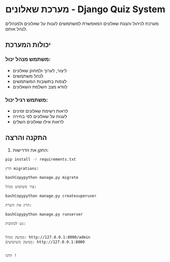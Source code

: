 # מערכת שאלונים - Django Quiz System

מערכת לניהול והצגת שאלונים המאפשרת למשתמשים לענות על שאלונים ולמנהלים לנהל אותם.

## יכולות המערכת

### משתמש מנהל יכול:
- ליצור, לערוך ולמחוק שאלונים
- לנהל משתמשים
- לצפות בתשובות המשתמשים
- לוודא מצב השלמת השאלונים

### משתמש רגיל יכול:
- לראות רשימת שאלונים זמינים
- לענות על שאלונים לפי בחירה
- לראות אילו שאלונים השלים

## התקנה והרצה

1. התקן את הדרישות:
```bash
pip install -r requirements.txt

הרץ migrations:

bashCopypython manage.py migrate

צור משתמש מנהל:

bashCopypython manage.py createsuperuser

הרץ את השרת:

bashCopypython manage.py runserver

גש לכתובות:


ממשק מנהל: http://127.0.0.1:8000/admin
ממשק משתמשים: http://127.0.0.1:8000


תהנו !


